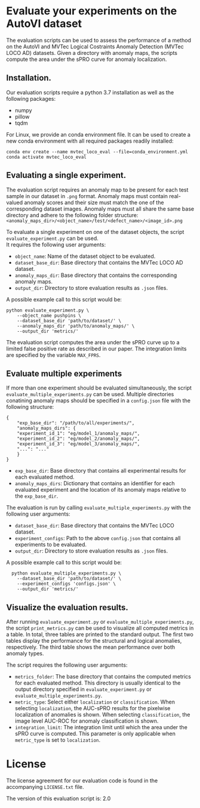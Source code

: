 # Evaluate your experiments on the AutoVI dataset

The evaluation scripts can be used to assess the performance of a method on the AutoVI and MVTec Logical Costraints Anomaly Detection (MVTec LOCO AD) datasets.
Given a directory with anomaly maps, the scripts compute the area under the sPRO curve for anomaly localization. 

## Installation.
Our evaluation scripts require a python 3.7 installation as well as the following
packages:
- numpy
- pillow
- tqdm

For Linux, we provide an conda environment file. It can be used to create a new conda environment with all required packages readily installed:
```
conda env create --name mvtec_loco_eval --file=conda_environment.yml
conda activate mvtec_loco_eval
```

## Evaluating a single experiment.
The evaluation script requires an anomaly map to be present for each test sample in our dataset in `.png` format. 
Anomaly maps must contain real-valued anomaly scores and their size must match the one of the corresponding dataset images. 
Anomaly maps must all share the same base directory and adhere to the following folder structure: 
`<anomaly_maps_dir>/<object_name>/test/<defect_name>/<image_id>.png`

To evaluate a single experiment on one of the dataset objects, the script `evaluate_experiment.py` can be used.  
It requires the following user arguments:
- `object_name`: Name of the dataset object to be evaluated.
- `dataset_base_dir`: Base directory that contains the MVTec LOCO AD dataset.
- `anomaly_maps_dir`: Base directory that contains the corresponding anomaly maps.
- `output_dir`: Directory to store evaluation results as `.json` files.

A possible example call to this script would be:
```
python evaluate_experiment.py \
    --object_name pushpins \
    --dataset_base_dir 'path/to/dataset/' \
    --anomaly_maps_dir 'path/to/anomaly_maps/' \
    --output_dir 'metrics/'
```

The evaluation script computes the area under the sPRO curve up to a limited false positive rate as described in our paper. 
The integration limits are specified by the variable `MAX_FPRS`.

## Evaluate multiple experiments

If more than one experiment should be evaluated simultaneously, the script `evaluate_multiple_experiments.py` can be used. 
Multiple directories conatining anomaly maps should be specified in a `config.json` file with the following structure:
```
{
    "exp_base_dir": "/path/to/all/experiments/",
    "anomaly_maps_dirs": {
    "experiment_id_1": "eg/model_1/anomaly_maps/",
    "experiment_id_2": "eg/model_2/anomaly_maps/",
    "experiment_id_3": "eg/model_3/anomaly_maps/",
    "...": "..."
    }
}
```
- `exp_base_dir`: Base directory that contains all experimental results for each evaluated method.
- `anomaly_maps_dirs`: Dictionary that contains an identifier for each evaluated experiment and the location of its anomaly maps relative to the `exp_base_dir`.

The evaluation is run by calling `evaluate_multiple_experiments.py` with the following user arguments:
- `dataset_base_dir`: Base directory that contains the MVTec LOCO dataset.
- `experiment_configs`: Path to the above `config.json` that contains all experiments to be evaluated.
- `output_dir`: Directory to store evaluation results as `.json` files.

A possible example call to this script would be:
```
  python evaluate_multiple_experiments.py \
    --dataset_base_dir 'path/to/dataset/' \
    --experiment_configs 'configs.json' \
    --output_dir 'metrics/'
```

## Visualize the evaluation results.
After running `evaluate_experiment.py` or `evaluate_multiple_experiments.py`, the script `print_metrics.py`  can be used to visualize all computed metrics in a table. 
In total, three tables are printed to the standard output. The first two tables display the performance for the structural and logical anomalies, respectively. 
The third table shows the mean performance over both anomaly types.

The script requires the following user arguments:
- `metrics_folder`: The base directory that contains the computed metrics for each evaluated method. This directory is usually identical to the output directory specified in `evaluate_experiment.py` or `evaluate_multiple_experiments.py`.
- `metric_type`: Select either `localization` or `classification`. When selecting `localization`,
the AUC-sPRO results for the pixelwise localization of anomalies is shown. When selecting `classification`, the image level AUC-ROC for anomaly classification is shown.
- `integration_limit`: The integration limit until which the area under the sPRO curve is computed. This parameter is only applicable when `metric_type` is set to `localization`.

# License
The license agreement for our evaluation code is found in the accompanying
`LICENSE.txt` file.

The version of this evaluation script is: 2.0
